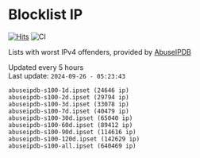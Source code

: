 # Blocklist IP

[![Hits](https://hits.seeyoufarm.com/api/count/incr/badge.svg?url=https%3A%2F%2Fgithub.com%2Fborestad%2Fblocklist-ip%2F&count_bg=%2379C83D&title_bg=%23555555&icon=&icon_color=%23E7E7E7&title=hits&edge_flat=false)](https://hits.seeyoufarm.com)  ![CI](https://img.shields.io/github/workflow/status/borestad/blocklist-ip/CI?style=flat-square)

Lists with worst IPv4 offenders, provided by [AbuseIPDB](https://www.abuseipdb.com/)

<!-- FOOTER-PLACEHOLDER -->
Updated every 5 hours<br>
Last update: `2024-09-26 - 05:23:43`
```
abuseipdb-s100-1d.ipset (24646 ip)
abuseipdb-s100-2d.ipset (29794 ip)
abuseipdb-s100-3d.ipset (33078 ip)
abuseipdb-s100-7d.ipset (40479 ip)
abuseipdb-s100-30d.ipset (65040 ip)
abuseipdb-s100-60d.ipset (89412 ip)
abuseipdb-s100-90d.ipset (114616 ip)
abuseipdb-s100-120d.ipset (142629 ip)
abuseipdb-s100-all.ipset (640469 ip)
```
